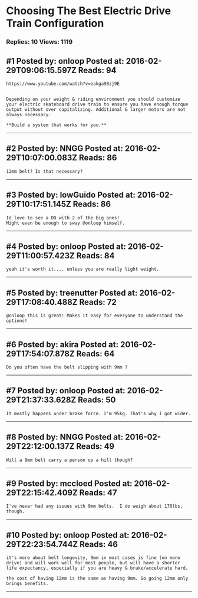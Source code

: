 # Choosing The Best Electric Drive Train Configuration

### Replies: 10 Views: 1119

## \#1 Posted by: onloop Posted at: 2016-02-29T09:06:15.597Z Reads: 94

```
https://www.youtube.com/watch?v=eakga9Bzj9E


Depending on your weight & riding environment you should customize your electric skateboard drive train to ensure you have enough torque output without over capitalizing. Additional & larger motors are not always necessary.

**Build a system that works for you.**
```

---
## \#2 Posted by: NNGG Posted at: 2016-02-29T10:07:00.083Z Reads: 86

```
12mm belt? Is that necessary?
```

---
## \#3 Posted by: lowGuido Posted at: 2016-02-29T10:17:51.145Z Reads: 86

```
Id love to see a DD with 2 of the big ones! 
Might even be enough to sway @onloop himself.
```

---
## \#4 Posted by: onloop Posted at: 2016-02-29T11:00:57.423Z Reads: 84

```
yeah it's worth it.... unless you are really light weight.
```

---
## \#5 Posted by: treenutter Posted at: 2016-02-29T17:08:40.488Z Reads: 72

```
@onloop this is great! Makes it easy for everyone to understand the options!
```

---
## \#6 Posted by: akira Posted at: 2016-02-29T17:54:07.878Z Reads: 64

```
Do you often have the belt slipping with 9mm ?
```

---
## \#7 Posted by: onloop Posted at: 2016-02-29T21:37:33.628Z Reads: 50

```
It mostly happens under brake force. I'm 95kg. That's why I got wider.
```

---
## \#8 Posted by: NNGG Posted at: 2016-02-29T22:12:00.137Z Reads: 49

```
Will a 9mm belt carry a person up a hill though?
```

---
## \#9 Posted by: mccloed Posted at: 2016-02-29T22:15:42.409Z Reads: 47

```
I've never had any issues with 9mm belts.  I do weigh about 170lbs, though.
```

---
## \#10 Posted by: onloop Posted at: 2016-02-29T22:23:54.744Z Reads: 46

```
it's more about belt longevity, 9mm in most cases is fine (on mono drive) and will work well for most people, but will have a shorter life expectancy, especially if you are heavy & brake/accelerate hard.

the cost of having 12mm is the same as having 9mm. So going 12mm only brings benefits.
```

---
